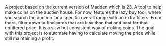 A project based on the current version of Madden which is 23. A tool to help make coins on the auction house. For now, features the lazy buy tool, where you search the auction for a specific overall range with no extra filters. From there, filter down to find cards that are less than that and post for that unfiltered price. It is a slow but consistent way of making coins. The goal with this project is to automate having to calculate moving the price while still maintaining a profit.